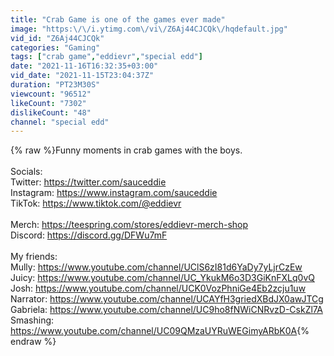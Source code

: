 ```yaml
---
title: "Crab Game is one of the games ever made"
image: "https:\/\/i.ytimg.com\/vi\/Z6Aj44CJCQk\/hqdefault.jpg"
vid_id: "Z6Aj44CJCQk"
categories: "Gaming"
tags: ["crab game","eddievr","special edd"]
date: "2021-11-16T16:32:35+03:00"
vid_date: "2021-11-15T23:04:37Z"
duration: "PT23M30S"
viewcount: "96512"
likeCount: "7302"
dislikeCount: "48"
channel: "special edd"
---
```

{% raw %}Funny moments in crab games with the boys. <br /><br />Socials:<br />Twitter: <a rel="nofollow" target="blank" href="https://twitter.com/sauceddie">https://twitter.com/sauceddie</a><br />Instagram: <a rel="nofollow" target="blank" href="https://www.instagram.com/sauceddie">https://www.instagram.com/sauceddie</a><br />TikTok: <a rel="nofollow" target="blank" href="https://www.tiktok.com/@eddievr">https://www.tiktok.com/@eddievr</a><br /><br />Merch: <a rel="nofollow" target="blank" href="https://teespring.com/stores/eddievr-merch-shop">https://teespring.com/stores/eddievr-merch-shop</a><br />Discord: <a rel="nofollow" target="blank" href="https://discord.gg/DFWu7mF">https://discord.gg/DFWu7mF</a><br /><br />My friends: <br />Mully: <a rel="nofollow" target="blank" href="https://www.youtube.com/channel/UClS6zI81d6YaDy7yLjrCzEw">https://www.youtube.com/channel/UClS6zI81d6YaDy7yLjrCzEw</a> <br />Juicy: <a rel="nofollow" target="blank" href="https://www.youtube.com/channel/UC_YkukM6o3D3GiKnFXLq0vQ">https://www.youtube.com/channel/UC_YkukM6o3D3GiKnFXLq0vQ</a><br />Josh: <a rel="nofollow" target="blank" href="https://www.youtube.com/channel/UCK0VozPhniGe4Eb2zcju1uw">https://www.youtube.com/channel/UCK0VozPhniGe4Eb2zcju1uw</a><br />Narrator: <a rel="nofollow" target="blank" href="https://www.youtube.com/channel/UCAYfH3griedXBdJX0awJTCg">https://www.youtube.com/channel/UCAYfH3griedXBdJX0awJTCg</a><br />Gabriela: <a rel="nofollow" target="blank" href="https://www.youtube.com/channel/UC9ho8fNWiCNRvzD-CskZl7A">https://www.youtube.com/channel/UC9ho8fNWiCNRvzD-CskZl7A</a><br />Smashing: <a rel="nofollow" target="blank" href="https://www.youtube.com/channel/UC09QMzaUYRuWEGimyARbK0A">https://www.youtube.com/channel/UC09QMzaUYRuWEGimyARbK0A</a>{% endraw %}
